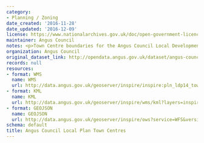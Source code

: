 ```yaml
---
category:
- Planning / Zoning
date_created: '2016-11-28'
date_updated: '2016-12-09'
license: https://www.nationalarchives.gov.uk/doc/open-government-licence/version/3/
maintainer: Angus Council
notes: <p>Town Centre boundaries for the Angus Council Local Development Plan.</p>
organization: Angus Council
original_dataset_link: http://opendata.angus.gov.uk/dataset/angus-council-local-plan-town-centres
records: null
resources:
- format: WMS
  name: WMS
  url: http://data.angus.gov.uk/geoserver/inspire/inspire:pln_ldp14_town_centre/wms?service=WMS&request=GetMap
- format: KML
  name: KML
  url: http://data.angus.gov.uk/geoserver/inspire/wms/kml?layers=inspire:pln_ldp14_town_centre&mode=download
- format: GEOJSON
  name: GEOJSON
  url: http://data.angus.gov.uk/geoserver/inspire/ows?service=WFS&version=1.0.0&request=GetFeature&typeName=inspire:pln_ldp14_town_centre&outputFormat=application%2Fjson&srsName=EPSG:3857
schema: default
title: Angus Council Local Plan Town Centres
---
```


